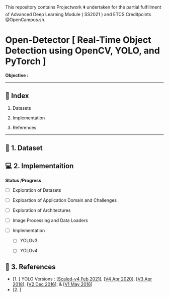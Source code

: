 This repository contains Projectwork :arrow_down: undertaken for the partial fulfillment of Advanced Deep Learning Module ( SS2021 ) and ETCS Creditpoints @OpenCampus.sh.

# Open-Detector [ Real-Time Object Detection using OpenCV, YOLO, and PyTorch ]

**Objective :** 

****

## :beginner: Index

1. Datasets

2. Implementation

3. References

****

## :diamond_shape_with_a_dot_inside: 1. Dataset



## :computer: 2. Implementaition

**Status /Progress**

- [ ] Exploration of Datasets

- [ ] Exploartion of Application Domain and Challenges

- [ ] Exploration of Architectures
  
- [ ] Image Processing and Data Loaders

- [ ] Implementation
  - [ ] YOLOv3
  - [ ] YOLOv4


## :bookmark_tabs: 3. References

- [1. ] YOLO Versions : [[Scaled-v4 Feb 2021](https://arxiv.org/pdf/2011.08036.pdf)], [[V4 Apr 2020](https://arxiv.org/pdf/2004.10934v1.pdf)], [[V3 Apr 2018](https://arxiv.org/pdf/1804.02767v1.pdf)], [[V2 Dec 2016](https://arxiv.org/pdf/1612.08242v1.pdf)], & [[V1 May 2016](https://arxiv.org/pdf/1506.02640v5.pdf)]
- [2. ]



